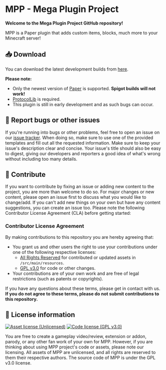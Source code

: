 # MPP - Mega Plugin Project
**Welcome to the Mega Plugin Project GitHub repository!**

MPP is a Paper plugin that adds custom items, blocks, much more to your Minecraft server! 

## 📥 Download
You can download the latest development builds from [here](https://github.com/dm432/MPP/releases/tag/latest-dev-build).

**Please note:**
- Only the newest version of [Paper](https://papermc.io/) is supported. **Spigot builds will not work!**
- [ProtocolLib](https://www.spigotmc.org/resources/protocollib.1997/) is required.
- This plugin is still in early development and as such bugs can occur.

## :bug: Report bugs or other issues
If you're running into bugs or other problems, feel free to open an issue on our [issue tracker](https://github.com/dm432/MPP/issues). When doing so, make sure to use one of the provided templates and fill out all the requested information. Make sure to keep your issue's description clear and concise. Your issue's title should also be easy to digest, giving our developers and reporters a good idea of what's wrong without including too many details.

## :wrench: Contribute
If you want to contribute by fixing an issue or adding new content to the project, you are more than welcome to do so. For major changes or new content, please open an issue first to discuss what you would like to change/add. If you can't add new things on your own but have any content suggestions, you can create an issue too. Please note the following Contributor License Agreement (CLA) before getting started:

### Contributor License Agreement
By making contributions to this repository you are hereby agreeing that:
- You grant us and other users the right to use your contributions under one of the following respective licenses:
    - [All Rights Reserved](https://en.wikipedia.org/wiki/All_rights_reserved) for contributed or updated assets in `/src/main/resources`.
    - [GPL v3.0](https://www.gnu.org/licenses/gpl-3.0.en.html) for code or other changes.
- Your contributions are of your own work and are free of legal restrictions (such as patents or copyrights).

If you have any questions about these terms, please get in contact with us. **If you do not agree to these terms, please do not submit contributions to this repository.**

## :scroll: License information
[![Asset license (Unlicensed)](https://img.shields.io/badge/assets%20license-All%20Rights%20Reserved-red.svg?style=flat-square)](https://en.wikipedia.org/wiki/All_rights_reserved)
[![Code license (GPL v3.0)](https://img.shields.io/badge/code%20license-GPL%20v3.0-green.svg?style=flat-square)](https://github.com/TheRealKabo/MPP/blob/master/LICENSE)

You are free to create a gameplay video/review, extension or addon, parody, or any other fan work of your own for MPP. However, if you are thinking about using MPP project's code or assets, please note our licensing. All assets of MPP are unlicensed, and all rights are reserved to them their respective authors. The source code of MPP is under the GPL v3.0 license.
